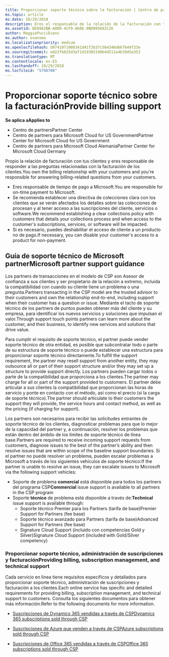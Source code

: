 ```yaml
---
title: Proporcionar soporte técnico sobre la facturación | Centro de partners
ms.topic: article
ms.date: 10/29/2018
description: Eres el responsable de la relación de la facturación con tus clientes y proporcionarás todo el soporte necesario respecto a cualquier pregunta sobre facturación de tus clientes.
ms.assetid: DE0942BB-A0D0-4CF9-A60E-0BD095692C26
author: MaggiePucciEvans
ms.author: evansma
ms.localizationpriority: medium
ms.openlocfilehash: d9741071008341d41f2b37c564346d667644f33e
ms.sourcegitcommit: ed22f6825d3af1d19385198b4d511e4b39d5e353
ms.translationtype: MT
ms.contentlocale: es-ES
ms.lasthandoff: 10/29/2018
ms.locfileid: "5796708"
---
```

# <a name="provide-billing-support"></a><span data-ttu-id="6d318-103">Proporcionar soporte técnico sobre la facturación</span><span class="sxs-lookup"><span data-stu-id="6d318-103">Provide billing support</span></span>

**<span data-ttu-id="6d318-104">Se aplica a</span><span class="sxs-lookup"><span data-stu-id="6d318-104">Applies to</span></span>**

-  <span data-ttu-id="6d318-105">Centro de partners</span><span class="sxs-lookup"><span data-stu-id="6d318-105">Partner Center</span></span>
-  <span data-ttu-id="6d318-106">Centro de partners para Microsoft Cloud for US Government</span><span class="sxs-lookup"><span data-stu-id="6d318-106">Partner Center for Microsoft Cloud for US Government</span></span>
-  <span data-ttu-id="6d318-107">Centro de partners para Microsoft Cloud Alemania</span><span class="sxs-lookup"><span data-stu-id="6d318-107">Partner Center for Microsoft Cloud Germany</span></span>

<span data-ttu-id="6d318-108">Propio la relación de facturación con tus clientes y eres responsable de responder a las preguntas relacionadas con la facturación de los clientes.</span><span class="sxs-lookup"><span data-stu-id="6d318-108">You own the billing relationship with your customers and you're responsible for answering billing-related questions from your customers.</span></span>

-   <span data-ttu-id="6d318-109">Eres responsable de tiempo de pago a Microsoft.</span><span class="sxs-lookup"><span data-stu-id="6d318-109">You are responsible for on-time payment to Microsoft.</span></span>
-   <span data-ttu-id="6d318-110">Se recomienda establecer una directiva de colecciones clara con los clientes que se verán afectados los detalles sobre las colecciones de procesan y al tener acceso a las suscripciones del cliente, servicios o software.</span><span class="sxs-lookup"><span data-stu-id="6d318-110">We recommend establishing a clear collections policy with customers that details your collections process and when access to the customer's subscriptions, services, or software will be impacted.</span></span>
-   <span data-ttu-id="6d318-111">Si es necesario, puedes deshabilitar el acceso de cliente a un producto no de pago.</span><span class="sxs-lookup"><span data-stu-id="6d318-111">If necessary, you can disable your customer's access to a product for non-payment.</span></span>

## <a name="microsoft-partner-support-guidance"></a><span data-ttu-id="6d318-112">Guía de soporte técnico de Microsoft partner</span><span class="sxs-lookup"><span data-stu-id="6d318-112">Microsoft partner support guidance</span></span>

<span data-ttu-id="6d318-113">Los partners de transacciones en el modelo de CSP son Asesor de confianza a sus clientes y ser propietario de la relación a extremo, incluida la compatibilidad con cuando su cliente tiene un problema o una pregunta.</span><span class="sxs-lookup"><span data-stu-id="6d318-113">Partners transacting in the CSP model are the trusted advisor to their customers and own the relationship end-to-end, including support when their customer has a question or issue.</span></span> <span data-ttu-id="6d318-114">Mediante el tacto de soporte técnico de los partners de puntos pueden obtener más del cliente y su empresa, para identificar los nuevos servicios y soluciones que impulsan el valor.</span><span class="sxs-lookup"><span data-stu-id="6d318-114">Through support touch points partners can learn more about the customer, and their business, to identify new services and solutions that drive value.</span></span>

<span data-ttu-id="6d318-115">Para cumplir el requisito de soporte técnico, el partner puede vender soporte técnico de otra entidad, es posible que subcontratar todo o parte de su estructura de soporte técnico o puede establecer una estructura para proporcionar soporte técnico directamente.</span><span class="sxs-lookup"><span data-stu-id="6d318-115">To fulfill the support requirement, the partner may resell support from another entity, they may outsource all or part of their support structure and/or they may set up a structure to provide support directly.</span></span>  <span data-ttu-id="6d318-116">Los partners pueden cargar todos o parte de la compatibilidad que proporciona a los clientes.</span><span class="sxs-lookup"><span data-stu-id="6d318-116">The partner may charge for all or part of the support provided to customers.</span></span> <span data-ttu-id="6d318-117">El partner debe articular a sus clientes la compatibilidad que proporcionan las horas de servicio y ponte en contacto con el método, así como el precio (si la carga de soporte técnico).</span><span class="sxs-lookup"><span data-stu-id="6d318-117">The partner should articulate to their customers the support they will provide, the service hours and contact method, as well as the pricing (if charging for support).</span></span> 

<span data-ttu-id="6d318-118">Los partners son necesarios para recibir las solicitudes entrantes de soporte técnico de los clientes, diagnosticar problemas para que lo mejor de la capacidad del partner y, a continuación, resolver los problemas que están dentro del ámbito de los límites de soporte técnico de línea base.</span><span class="sxs-lookup"><span data-stu-id="6d318-118">Partners are required to receive incoming support requests from customers, diagnose issues to the best of the partner’s ability and then resolve issues that are within scope of the baseline support boundaries.</span></span> <span data-ttu-id="6d318-119">Si el partner no puede resolver un problema, pueden escalar problemas a Microsoft a través de los siguientes vehículos de soporte técnico:</span><span class="sxs-lookup"><span data-stu-id="6d318-119">If the partner is unable to resolve an issue, they can escalate issues to Microsoft via the following support vehicles:</span></span>

- <span data-ttu-id="6d318-120">Soporte de problema **comercial** está disponible para todos los partners del programa CSP</span><span class="sxs-lookup"><span data-stu-id="6d318-120">**Commercial** issue support is available to all partners in the CSP program</span></span>
-   <span data-ttu-id="6d318-121">Soporte **técnico** de problema está disponible a través de:</span><span class="sxs-lookup"><span data-stu-id="6d318-121">**Technical** issue support is available through:</span></span>
    -   <span data-ttu-id="6d318-122">Soporte técnico Premier para los Partners (tarifa de base)</span><span class="sxs-lookup"><span data-stu-id="6d318-122">Premier Support for Partners (fee base)</span></span>
    -   <span data-ttu-id="6d318-123">Soporte técnico avanzado para Partners (tarifa de base)</span><span class="sxs-lookup"><span data-stu-id="6d318-123">Advanced Support for Partners (fee base)</span></span>
    -   <span data-ttu-id="6d318-124">Signature Cloud Support (incluido con competencias Gold y Silver)</span><span class="sxs-lookup"><span data-stu-id="6d318-124">Signature Cloud Support (included with Gold/Silver competency)</span></span>

### <a name="providing-billing-subscription-management-and-technical-support"></a><span data-ttu-id="6d318-125">Proporcionar soporte técnico, administración de suscripciones y facturación</span><span class="sxs-lookup"><span data-stu-id="6d318-125">Providing billing, subscription management, and technical support</span></span> 

<span data-ttu-id="6d318-126">Cada servicio en línea tiene requisitos específicos y detallados para proporcionar soporte técnico, administración de suscripciones y facturación a los clientes.</span><span class="sxs-lookup"><span data-stu-id="6d318-126">Each online service has specific and detailed requirements for providing billing, subscription management, and technical support to customers.</span></span> <span data-ttu-id="6d318-127">Consulta los siguientes documentos para obtener más información.</span><span class="sxs-lookup"><span data-stu-id="6d318-127">Refer to the following documents for more information.</span></span>

-   [<span data-ttu-id="6d318-128">Suscripciones de Dynamics 365 vendidas a través de CSP</span><span class="sxs-lookup"><span data-stu-id="6d318-128">Dynamics 365 subscriptions sold through CSP</span></span>](https://www.microsoftpartnercommunity.com/t5/CSP/Microsoft-Partner-Support-Guidance/m-p/5262#M30)

-   [<span data-ttu-id="6d318-129">Suscripciones de Azure que venden a través de CSP</span><span class="sxs-lookup"><span data-stu-id="6d318-129">Azure subscriptions sold through CSP</span></span>](https://www.microsoftpartnercommunity.com/t5/CSP/Microsoft-Partner-Support-Guidance/m-p/5263#M31)

-   [<span data-ttu-id="6d318-130">Suscripciones de Office 365 vendidas a través de CSP</span><span class="sxs-lookup"><span data-stu-id="6d318-130">Office 365 subscriptions sold through CSP</span></span>](https://www.microsoftpartnercommunity.com/t5/CSP/Microsoft-Partner-Support-Guidance/m-p/5264#M32)
 

